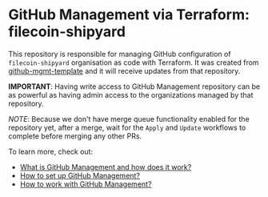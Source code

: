 # GitHub Management via Terraform: filecoin-shipyard

This repository is responsible for managing GitHub configuration of `filecoin-shipyard` organisation as code with Terraform. It was created from [github-mgmt-template](https://github.com/protocol/github-mgmt-template) and it will receive updates from that repository.

**IMPORTANT**: Having write access to GitHub Management repository can be as powerful as having admin access to the organizations managed by that repository.

*NOTE*: Because we don't have merge queue functionality enabled for the repository yet, after a merge, wait for the `Apply` and `Update` workflows to complete before merging any other PRs.

To learn more, check out:
- [What is GitHub Management and how does it work?](docs/ABOUT.md)
- [How to set up GitHub Management?](docs/SETUP.md)
- [How to work with GitHub Management?](docs/HOWTOS.md)
